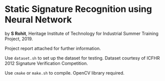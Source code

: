 # Static Signature Recognition using Neural Network

by **S Rohit**, Heritage Institute of Technology
for Industrial Summer Training Project, 2019.

Project report attached for further information.

Use `dataset.sh` to set up the dataset for testing.
Dataset courtesy of ICFHR 2012 Signature Verification Competition.

Use `cmake` or `make.sh` to compile. OpenCV library required.
